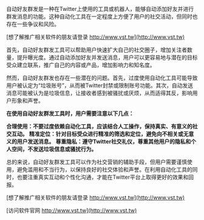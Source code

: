自动好友群发是一种在Twitter上使用的工具或机器人，能够自动添加好友并进行群发消息的功能。这种自动化工具在一定程度上方便了用户的社交活动，但同时也存在一些争议和风险。

[想了解推广相关软件的朋友请登录 http://www.vst.tw](http://www.vst.tw)

首先，自动好友群发工具可以帮助用户快速扩大自己的社交圈子，增加关注者数量，提升曝光度。通过自动添加好友并发送消息，用户可以更容易地与潜在的目标受众建立联系，推广自己的内容或产品，增加影响力和知名度。

然而，自动好友群发也存在一些潜在的问题。首先，过度使用自动化工具可能导致用户被认定为“垃圾账号”，从而被Twitter封禁或限制账号功能。其次，自动发送消息可能被认为是垃圾信息，让接收者感到被骚扰或厌烦，从而适得其反，影响用户形象和声誉。

**在使用自动好友群发工具时，用户需要注意以下几点：**

**合理使用：不要过度依赖自动化工具，应该结合人工操作，保持真实、有意义的社交互动。**
**精准定位：针对目标受众进行精准的筛选和定位，避免向不相关或无意义的用户发送消息。**
**尊重隐私：遵守Twitter社交礼仪，尊重其他用户的隐私和个人空间，不发送垃圾信息或骚扰行为。**

总的来说，自动好友群发工具可以作为社交营销的辅助手段，但用户需要谨慎使用，避免滥用和不当行为，以保持良好的社交体验和声誉。在利用自动化工具的同时，也要注重真实互动和个性化沟通，才能在Twitter平台上取得更好的效果和回报。

[想了解推广相关软件的朋友请登录 http://www.vst.tw](http://www.vst.tw)


[访问软件官网 http://www.vst.tw](http://www.vst.tw)

